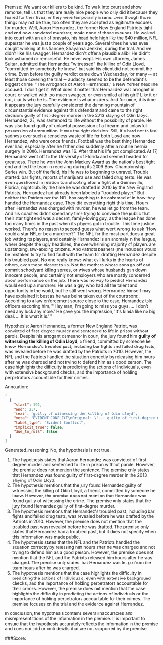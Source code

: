 
Premise:
We want our killers to be kind. To walk into court and show remorse, tell us that they are really nice people who only did it because they feared for their lives, or they were temporarily insane. Even though those things may not be true, too often they are accepted as legitimate excuses for murder. Well, Aaron Hernandez, the former New England Patriots tight end and now convicted murderer, made none of those excuses. He walked into court with an air of bravado, his head held high like the $40 million, NFL superstar he was just a couple of years ago. Several times he was even caught winking at his fiancee, Shayanna Jenkins, during the trial. And we didn't like his swagger. Hernandez didn't offer a plausible alibi. He didn't look ashamed or remorseful. He never wept. His own attorney, James Sultan, admitted that Hernandez "witnessed" the killing of Odin Lloyd, "committed by somebody he knew," but said his client did not commit the crime. Even before the guilty verdict came down Wednesday, for many -- at least those covering the trial -- audacity seemed to be the defendant's biggest crime. "The Arrogance of Aaron Hernandez," a New Yorker headline accused. I don't get it. What does it matter that Hernandez was arrogant in court, or walked with too much swagger, or even smiled at his girl? Like it or not, that is who he is. The evidence is what matters. And for once, this time it appears the jury carefully considered the damning mountain of circumstantial evidence against this defendant and came to the right decision: guilty of first-degree murder in the 2013 slaying of Odin Lloyd. Hernandez, 25, was sentenced to life without the possibility of parole. He was also found guilty of unlawful possession of a firearm and unlawful possession of ammunition. It was the right decision. Still, it's hard not to feel sadness over such a senseless waste of life for both Lloyd and now Hernandez, who were once friends. Football was the best thing Hernandez ever had, especially after he father died suddenly after a routine hernia surgery in 2006. Hernandez was 16. After that his life got complicated. At 17, Hernandez went off to the University of Florida and seemed headed for greatness. There he won the John Mackey Award as the nation's best tight end and led the team in receiving during its 2009 Bowl Championship Series win. But off the field, his life was to beginning to unravel. Trouble started: bar fights, reports of marijuana use and failed drug tests. He was even questioned in relation to a shooting after a fight at a Gainesville, Florida, nightclub. By the time he was drafted in 2010 by the New England Patriots, Hernandez had already been labeled a "troubled player." But neither the Patriots nor the NFL has anything to be ashamed of in how they handled the Hernandez case. They did everything right this time. Hours after Hernandez was charged with murder, he was let go from the team. And his coaches didn't spend any time trying to convince the public that their star tight end was a decent, family-loving guy, as the league has done too many times in the past when its players got in trouble. This time justice worked. There's no reason to second-guess what went wrong, to ask "How could a star NFLer be a murderer?" The NFL for the most part does a great job vetting its players, and certainly Hernandez is an anomaly in the league, where despite the ugly headlines, the overwhelming majority of players are upstanding, law-abiding citizens. And Patriots bashers (me included) would be mistaken to try to find fault with the team for drafting Hernandez despite his troubled past. No one really knows what evil lurks in the hearts of others, even those closest to us. Not the mothers whose sons go off and commit schoolyard killing sprees, or wives whose husbands gun down innocent people, and certainly not employers who are mostly concerned about performance on the job. There was no way to predict Hernandez would end up a murderer. He was a guy who had all the talent and opportunity in the world, but he still went wrong. Hernandez himself may have explained it best as he was being taken out of the courtroom:. According to a law enforcement source close to the case, Hernandez told officers escorting him, "'Hey man, I'm going to miss you guys. ... I don't need any luck any more.' He gave you the impression, 'It's kinda like no big deal. ... It is what it is.' "


Hypothesis:
Aaron Hernandez, a former New England Patriot, was convicted of first-degree murder and sentenced to life in prison without parole. Despite his arrogant demeanor in court, the jury found him **guilty of witnessing the killing of Odin Lloyd**, a friend, committed by someone he knew. Hernandez's troubled past, including bar fights and failed drug tests, was revealed before he was drafted by the Patriots in 2010. However, the NFL and the Patriots handled the situation correctly by releasing him hours after he was charged and not trying to defend him as a good person. The case highlights the difficulty in predicting the actions of individuals, even with extensive background checks, and the importance of holding perpetrators accountable for their crimes.

Annotation:
```json
[
  {
    "start": 191,
    "end": 237,
    "text": "guilty of witnessing the killing of Odin Lloyd",
    "meta": "EVIDENT CONFLICT\nOriginal: \"... guilty of first-degree murder in the 2013 slaying of Odin Lloyd.\"\nGenerative: \"... guilty of witnessing the killing of Odin Lloyd...\"",
    "label_type": "Evident Conflict",
    "implicit_true": false,
    "due_to_null": false
  }
]
```

Generated_reasoning:
No, the hypothesis is not true.

1. The hypothesis states that Aaron Hernandez was convicted of first-degree murder and sentenced to life in prison without parole. However, the premise does not mention the sentence. The premise only states that Hernandez was found guilty of first-degree murder in the 2013 slaying of Odin Lloyd.
2. The hypothesis mentions that the jury found Hernandez guilty of witnessing the killing of Odin Lloyd, a friend, committed by someone he knew. However, the premise does not mention that Hernandez was found guilty of witnessing the crime. The premise only states that the jury found Hernandez guilty of first-degree murder.
3. The hypothesis mentions that Hernandez's troubled past, including bar fights and failed drug tests, was revealed before he was drafted by the Patriots in 2010. However, the premise does not mention that the troubled past was revealed before he was drafted. The premise only states that Hernandez had a troubled past, but it does not specify when this information was made public.
4. The hypothesis states that the NFL and the Patriots handled the situation correctly by releasing him hours after he was charged and not trying to defend him as a good person. However, the premise does not mention that the NFL and the Patriots released him hours after he was charged. The premise only states that Hernandez was let go from the team hours after he was charged.
5. The hypothesis mentions that the case highlights the difficulty in predicting the actions of individuals, even with extensive background checks, and the importance of holding perpetrators accountable for their crimes. However, the premise does not mention that the case highlights the difficulty in predicting the actions of individuals or the importance of holding perpetrators accountable for their crimes. The premise focuses on the trial and the evidence against Hernandez.

In conclusion, the hypothesis contains several inaccuracies and misrepresentations of the information in the premise. It is important to ensure that the hypothesis accurately reflects the information in the premise and does not add or omit details that are not supported by the premise.

###Score:
